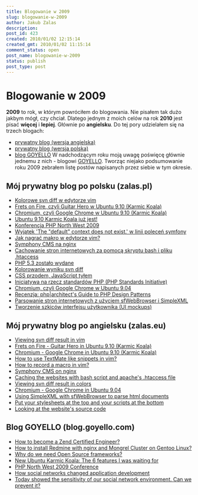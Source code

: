 ```yaml
---
title: Blogowanie w 2009
slug: blogowanie-w-2009
author: Jakub Zalas
description: 
post_id: 423
created: 2010/01/02 12:15:14
created_gmt: 2010/01/02 11:15:14
comment_status: open
post_name: blogowanie-w-2009
status: publish
post_type: post
---
```


<!--2009 to rok, w którym powróciłem do blogowania. Nie pisałem tak dużo jakbym mógł, czy chciał. Dlatego jednym z moich celów na rok 2010 jest pisać więcej i lepiej. Głównie po angielsku.-->

# Blogowanie w 2009

**2009** to rok, w którym powróciłem do blogowania. Nie pisałem tak dużo jakbym mógł, czy chciał. Dlatego jednym z moich celów na rok **2010** jest pisać **więcej** i **lepiej**. Głównie po **angielsku**. Do tej pory udzielałem się na trzech blogach: 

  * [prywatny blog (wersja angielska)](http://www.zalas.eu)
  * [prywatny blog (wersja polska)]()
  * [blog GOYELLO](http://blog.goyello.com)
W nadchodzącym roku moją uwagę poświęcę głównie jednemu z nich - blogowi [GOYELLO](http://blog.goyello.com). Tworząc niejako podsumowanie roku 2009 zebrałem listę postów napisanych przez siebie w tym okresie. 

## Mój prywatny blog po polsku (zalas.pl)

  * [Kolorowe svn diff w edytorze vim](/kolorowe-svn-diff-w-edytorze-vim)
  * [Frets on Fire, czyli Guitar Hero w Ubuntu 9.10 (Karmic Koala)](/frets-on-fire-czyli-guitar-hero-w-ubuntu-910-karmic-koala)
  * [Chromium, czyli Google Chrome w Ubuntu 9.10 (Karmic Koala)](/chromium-czyli-google-chrome-w-ubuntu-910-karmic-koala)
  * [Ubuntu 9.10 Karmic Koala już jest!](/ubuntu-910-karmic-koala-juz-jest)
  * [Konferencja PHP North West 2009](/konferencja-php-north-west-2009)
  * [Wyjątek 'The "default" context does not exist.' w linii poleceń symfony](/wyjatek-the-default-context-does-not-exist-w-linii-polecen-symfony)
  * [Jak nagrać makro w edytorze vim?](/jak-nagrac-makro-w-edytorze-vim)
  * [Symphony CMS na nginx](/symphony-cms-na-nginx)
  * [Cachowanie stron internetowych za pomocą skryptu bash i pliku .htaccess](/cachowanie-stron-internetowych-za-pomoca-skryptu-bash-i-pliku-htaccess)
  * [PHP 5.3 zostało wydane](/php-53-zostalo-wydane)
  * [Kolorowanie wyniku svn diff](/kolorowanie-wyniku-svn-diff)
  * [CSS przodem, JavaScript tyłem](/css-przodem-javascript-tylem)
  * [Inicjatywa na rzecz standardów PHP (PHP Standards Initiative)](/php-standards-initiative)
  * [Chromium, czyli Google Chrome w Ubuntu 9.04](/chromium-czyli-google-chrome-w-ubuntu-904)
  * [Recenzja: php|architect's Guide to PHP Design Patterns](/recenzja-phparchitects-guide-to-php-design-patterns)
  * [Parsowanie stron internetowych z użyciem sfWebBrowser i SimpleXML](/parsowanie-stron-internetowych-z-uzyciem-sfwebbrowser-i-simplexml)
  * [Tworzenie szkiców interfejsu użytkownika (UI mockups)](/tworzenie-szkicow-interfejsu-uzytkownika-ui-balsamiq-mockups)

## Mój prywatny blog po angielsku (zalas.eu)

  * [Viewing svn diff result in vim](http://www.zalas.eu/viewing-svn-diff-result-in-vim)
  * [Frets on Fire - Guitar Hero in Ubuntu 9.10 (Karmic Koala)](http://www.zalas.eu/frets-on-fire-guitar-hero-in-ubuntu-910-karmic-koala)
  * [Chromium - Google Chrome in Ubuntu 9.10 (Karmic Koala)](http://www.zalas.eu/chromium-google-chrome-in-ubuntu-910-karmic-koala)
  * [How to use TextMate like snippets in vim?](http://www.zalas.eu/how-to-use-textmate-like-snippets-in-vim)
  * [How to record a macro in vim?](http://www.zalas.eu/how-to-record-a-macro-in-vim)
  * [Symphony CMS on nginx](http://www.zalas.eu/symphony-cms-on-nginx)
  * [Caching the websites with bash script and apache's .htaccess file](http://www.zalas.eu/caching-the-websites-with-bash-script-and-apaches-htaccess-file)
  * [Viewing svn diff result in colors](http://www.zalas.eu/viewing-svn-diff-result-in-colors)
  * [Chromium - Google Chrome in Ubuntu 9.04](http://www.zalas.eu/chromium-google-chrome-in-ubuntu-904)
  * [Using SimpleXML with sfWebBrowser to parse html documents](http://www.zalas.eu/using-simplexml-with-sfwebbrowser-to-parse-html-documents)
  * [Put your stylesheets at the top and your scripts at the bottom](http://www.zalas.eu/put-your-stylesheets-at-the-top-and-your-scripts-at-the-bottom)
  * [Looking at the website's source code](http://www.zalas.eu/looking-at-the-websites-source-code)

## Blog GOYELLO (blog.goyello.com)

  * [How to become a Zend Certified Engineer?](http://blog.goyello.com/2009/12/31/how-to-become-a-zend-certified-engineer/)
  * [How to install Redmine with nginx and Mongrel Cluster on Gentoo Linux?](http://blog.goyello.com/2009/12/18/how-to-install-redmine-with-nginx-and-mongrel-cluster-on-gentoo-linux/)
  * [Why do we need Open Source frameworks?](http://blog.goyello.com/2009/11/17/why-do-we-need-open-source-frameworks/)
  * [New Ubuntu Karmic Koala: The 6 features I was waiting for](http://blog.goyello.com/2009/10/29/new-ubuntu-karmic-koala-the-6-feateres-i-was-waiting-for/)
  * [PHP North West 2009 Conference](http://blog.goyello.com/2009/10/17/php-north-west-2009-conference/)
  * [How social networks changed application development](http://blog.goyello.com/2009/08/07/how-social-networks-changed-application-development/)
  * [Today showed the sensitivity of our social network environment. Can we prevent it?](http://blog.goyello.com/2009/08/06/today-showed-the-sensitivity-of-our-social-network-environment/)
